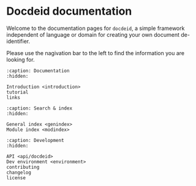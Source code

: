 # Docdeid documentation

Welcome to the documentation pages for `docdeid`, a simple framework independent of language or domain for creating your own document de-identifier.

Please use the nagivation bar to the left to find the information you are looking for.

```{toctree}
:caption: Documentation
:hidden:

Introduction <introduction>
tutorial
links
```

```{toctree}
:caption: Search & index
:hidden:

General index <genindex>
Module index <modindex>

```

```{toctree}
:caption: Development
:hidden:

API <api/docdeid>
Dev environment <environment>
contributing
changelog
license
```

